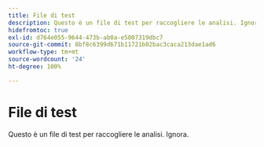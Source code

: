 ```yaml
---
title: File di test
description: Questo è un file di test per raccogliere le analisi. Ignora.
hidefromtoc: true
exl-id: d764e055-9644-473b-ab0a-e5007319dbc7
source-git-commit: 8bf8c6399d671b11721b02bac3caca213dae1ad6
workflow-type: tm+mt
source-wordcount: '24'
ht-degree: 100%

---
```


# File di test

Questo è un file di test per raccogliere le analisi. Ignora.
